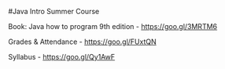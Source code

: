#Java Intro Summer Course

Book: Java how to program 9th edition - https://goo.gl/3MRTM6

Grades & Attendance - https://goo.gl/FUxtQN

Syllabus - https://goo.gl/Qy1AwF
